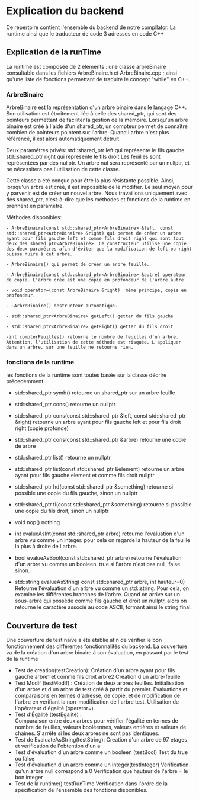 # Explication du backend
Ce répertoire contient l'ensemble du backend de notre compilator. La runtime ainsi que le traducteur de code 3 adresses en code C++

## Explication de la runTime
La runtime est composée de 2 éléments : une classe arbreBinaire consultable dans les fichiers ArbreBinaire.h et ArbreBinaire.cpp ; ainsi qu'une liste de fonctions permettant de traduire le concept "while" en C++.

### ArbreBinaire
ArbreBinaire est la représentation d'un arbre binaire dans le langage C++. Son utilisation est étroitement liée à celle des shared_ptr, qui sont des pointeurs permettant de faciliter la gestion de la mémoire. Lorsqu'un arbre binaire est créé à l'aide d'un shared_ptr, un compteur permet de connaître combien de pointeurs pointent sur l'arbre. Quand l'arbre n'est plus référencé, il est alors automatiquement détruit. 

Deux paramétres privés:
    std::shared_ptr<ArbreBinaire> left qui représente le fils gauche
    std::shared_ptr<ArbreBinaire> right qui représente le fils droit
Les feuilles sont représentées par des nullptr. Un arbre nul sera représenté par un nullptr, et ne nécessitera pas l'utilisation de cette classe.


Cette classe a été conçue pour être la plus résistante possible. Ainsi, lorsqu'un arbre est créé, il est impossible de le modifier. 
Le seul moyen pour y parvenir est de créer un nouvel arbre. Nous travaillons uniquement avec des shared_ptr, c'est-à-dire que les méthodes et fonctions de la runtime en prennent en paramètre.

Méthodes disponibles:

    - ArbreBinaire(const std::shared_ptr<ArbreBinaire> &left, const std::shared_ptr<ArbreBinaire> &right) qui permet de créer un arbre ayant pour fils gauche left et comme fils droit right qui sont tout deux des shared_ptr<ArbreBinaire>. Ce constructeur utilise une copie des deux paramétres afin d'éviter que la modification de left ou right puisse nuire à cet arbre.

    - ArbreBinaire() qui permet de créer un arbre feuille.

    - ArbreBinaire(const std::shared_ptr<ArbreBinaire> &autre) operateur de copie. L'arbre crée est une copie en profondeur de l'arbre autre. 

    - void operator=(const ArbreBinaire &right)  même principe, copie en profondeur.

    - ~ArbreBinaire() destructeur automatique.

    - std::shared_ptr<ArbreBinaire> getLeft() getter du fils gauche

    - std::shared_ptr<ArbreBinaire> getRight() getter du fils droit

    -int compterFeuilles() retourne le nombre de feuilles d'un arbre. Attention, l'utilisation de cette méthode est risquée. L'appliquer dans un arbre, sur une feuille ne retourne rien.

### fonctions de la runtime
les fonctions de la runtime sont toutes basée sur la classe décrire précedemment.

- std::shared_ptr<ArbreBinaire> symb() retourne un shared_ptr sur un arbre feuille

- std::shared_ptr<ArbreBinaire> cons() retourne un nullptr

- std::shared_ptr<ArbreBinaire> cons(const std::shared_ptr<ArbreBinaire> &left, const std::shared_ptr<ArbreBinaire> &right) retourne un arbre ayant pour fils gauche left et pour fils droit right (copie profonde)

- std::shared_ptr<ArbreBinaire> cons(const std::shared_ptr<ArbreBinaire> &arbre) retourne une copie de arbre

- std::shared_ptr<ArbreBinaire> list() retourne un nullptr

- std::shared_ptr<ArbreBinaire> list(const std::shared_ptr<ArbreBinaire> &element) retourne un arbre ayant pour fils gauche element et comme fils droit nullptr

- std::shared_ptr<ArbreBinaire> hd(const std::shared_ptr<ArbreBinaire> &something) retourne si possible une copie du fils gauche, sinon un nullptr

- std::shared_ptr<ArbreBinaire> tl(const std::shared_ptr<ArbreBinaire> &something) retourne si possible une copie du fils droit, sinon un nullptr

- void nop() nothing 

- int evalueAsInt(const std::shared_ptr<ArbreBinaire> arbre) retourne l'évaluation d'un arbre vu comme un integer. pour cela on regarde la hauteur de la feuille la plus à droite de l'arbre.

- bool evalueAsBool(const std::shared_ptr<ArbreBinaire> arbre) retourne l'évaluation d'un arbre vu comme un booleen. true si l'arbre n'est pas null, false sinon.

- std::string evalueAsString( const std::shared_ptr<ArbreBinaire> arbre, int hauteur=0) Retourne l'évaluation d'un arbre vu comme un std::string. Pour cela, on examine les différentes branches de l'arbre. Quand on arrive sur un sous-arbre qui possède comme fils gauche et droit un nullptr, alors on retourne le caractère associé au code ASCII, formant ainsi le string final.


## Couverture de test
Une couverture de test naïve a été établie afin de vérifier le bon fonctionnement des différentes fonctionnalités du backend. La couverture va de la création d'un arbre binaire à son évaluation, en passant par le test de la runtime

- Test de création(testCreation):
    Création d'un arbre ayant pour fils gauche arbre1 et comme fils droit arbre2
    Création d'un arbre-feuille
- Test Modif (testModif) :
    Création de deux arbres feuilles.
    Initialisation d'un arbre et d'un arbre de test créé à partir du premier.
    Évaluations et comparaisons en termes d'adresse, de copie, et de modification de l'arbre en verifiant la non-modification de l'arbre test.
    Utilisation de l'opérateur d'égalité (operator=).
- Test d'Égalité (testEgalite) :  
    Comparaison entre deux arbres pour vérifier l'égalité en termes de nombre de feuilles, valeurs booléennes, valeurs entières
    et valeurs de chaînes. S'arrête si les deux arbres ne sont pas identiques. 
- Test de EvaluateAsString(testString):
    Creation d'un arbre de 97 etages et verification de l'obtention d'un a
- Test d'évaluation d'un arbre comme un booleen (testBool)
    Test du true ou false
- Test d'évaluation d'un arbre comme un integer(testInteger)
    Verification qu'un arbre null correspond à 0
    Verification que hauteur de l'arbre = le bon integer
- Test de la runtime() testRunTime
    Verification dans l'ordre de la spécification de l'ensemble des fonctions disponibles.